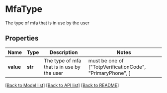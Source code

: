 # MfaType

The type of mfa that is in use by the user
## Properties
Name | Type | Description | Notes
------------ | ------------- | ------------- | -------------
**value** | **str** | The type of mfa that is in use by the user |  must be one of ["TotpVerificationCode", "PrimaryPhone", ]

[[Back to Model list]](../README.md#documentation-for-models) [[Back to API list]](../README.md#documentation-for-api-endpoints) [[Back to README]](../README.md)



